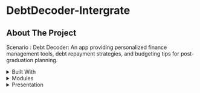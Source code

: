 # DebtDecoder-Intergrate

## About The Project

Scenario : Debt Decoder: An app providing personalized finance management tools, debt repayment strategies, and budgeting tips for post-graduation planning.

<details>

<summary>Built With</summary>

- Kotlin
- Firebase
- Android Studio
  
</details>

<details>

<summary>Modules</summary>

![image](https://github.com/user-attachments/assets/8bdd12af-eb15-4329-b710-c8571b9d490b)


- Login/Register/Forget Password
- Track Income
- Manage Expense
- Manage Debt
- Education Resources

</details>

<details>

<summary>Presentation</summary>

![Login and SignUP](https://github.com/user-attachments/assets/7ece9e37-df21-442e-9308-7019d635607d)
![Forget Password and My Account](https://github.com/user-attachments/assets/3a59d9cd-635e-4a50-aa57-ad9f4d6076da)
![income1](https://github.com/user-attachments/assets/11e01e85-654c-4cdb-87d3-4c41124ceecb)
![income2](https://github.com/user-attachments/assets/6611a7a7-ac13-4760-aa9f-8b48ab49d592)

![dashboard](https://github.com/user-attachments/assets/71006cda-d022-43e3-86a5-3fd8ce64652c)

![expenses](https://github.com/user-attachments/assets/26c0672d-60ff-4876-b6e7-08c0e3cf29c9)
![add expenses](https://github.com/user-attachments/assets/c2ebe8f4-77c1-4413-819f-7f4c9a2267ba)
![manage](https://github.com/user-attachments/assets/76a7b5ec-4609-4e81-9633-a967de7f953e)
![insight](https://github.com/user-attachments/assets/e546c4c7-7a3c-4a58-969f-442198395485)

![debt](https://github.com/user-attachments/assets/a8ed12fa-69b8-46ce-8f0b-197dd90542d5)
![debt1](https://github.com/user-attachments/assets/3d11a8c6-8f59-4aa8-94c2-f13581c537cf)
![debt2](https://github.com/user-attachments/assets/86aeab73-1072-4173-819a-13c1e2d85d0e)
![debt3](https://github.com/user-attachments/assets/2f7ed0e7-8c32-4623-9a66-9d4824d1cd14)
![debt4](https://github.com/user-attachments/assets/913a214d-7dbe-4988-a58f-38727af386a9)
![debt5](https://github.com/user-attachments/assets/d1abd96d-42e5-4d7a-bc20-0d332fb546e0)

![Education](https://github.com/user-attachments/assets/21bb3a56-9d81-4016-b2ab-e453f4653601)
![Education](https://github.com/user-attachments/assets/675623af-fb50-44fa-80cb-103650b33e2c)
![Education](https://github.com/user-attachments/assets/f073dc66-0fcf-46c7-afa1-fd3a880ac22e)

</details>

